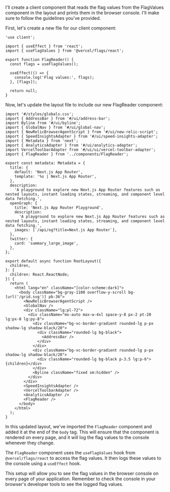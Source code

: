I'll create a client component that reads the flag values from the FlagValues component in the layout and prints them in the browser console. I'll make sure to follow the guidelines you've provided.

<ReactProject id="Flag Reader">

First, let's create a new file for our client component:

```tsx file="components/FlagReader.tsx"
'use client';

import { useEffect } from 'react';
import { useFlagValues } from '@vercel/flags/react';

export function FlagReader() {
  const flags = useFlagValues();

  useEffect(() => {
    console.log('Flag values:', flags);
  }, [flags]);

  return null;
}
```

Now, let's update the layout file to include our new FlagReader component:

```tsx file="app/layout.tsx"
import '#/styles/globals.css';
import { AddressBar } from '#/ui/address-bar';
import Byline from '#/ui/byline';
import { GlobalNav } from '#/ui/global-nav';
import { NewRelicBrowserAgentScript } from '#/ui/new-relic-script';
import { SpeedInsightsAdapter } from '#/ui/speed-insights-adapter';
import { Metadata } from 'next';
import { AnalyticsAdapter } from '#/ui/analytics-adapter';
import VercelToolbarAdapter from '#/ui/ui/vercel-toolbar-adapter';
import { FlagReader } from '../components/FlagReader';

export const metadata: Metadata = {
  title: {
    default: 'Next.js App Router',
    template: '%s | Next.js App Router',
  },
  description:
    'A playground to explore new Next.js App Router features such as nested layouts, instant loading states, streaming, and component level data fetching.',
  openGraph: {
    title: 'Next.js App Router Playground',
    description:
      'A playground to explore new Next.js App Router features such as nested layouts, instant loading states, streaming, and component level data fetching.',
    images: [`/api/og?title=Next.js App Router`],
  },
  twitter: {
    card: 'summary_large_image',
  },
};

export default async function RootLayout({
  children,
}: {
  children: React.ReactNode;
}) {
  return (
    <html lang="en" className="[color-scheme:dark]">
      <body className="bg-gray-1100 overflow-y-scroll bg-[url('/grid.svg')] pb-36">
        <NewRelicBrowserAgentScript />
        <GlobalNav />
        <div className="lg:pl-72">
          <div className="mx-auto max-w-4xl space-y-8 px-2 pt-20 lg:px-8 lg:py-8">
            <div className="bg-vc-border-gradient rounded-lg p-px shadow-lg shadow-black/20">
              <div className="rounded-lg bg-black">
                <AddressBar />
              </div>
            </div>
            <div className="bg-vc-border-gradient rounded-lg p-px shadow-lg shadow-black/20">
              <div className="rounded-lg bg-black p-3.5 lg:p-6">{children}</div>
            </div>
            <Byline className="fixed sm:hidden" />
          </div>
        </div>
        <SpeedInsightsAdapter />
        <VercelToolbarAdapter />
        <AnalyticsAdapter />
        <FlagReader />
      </body>
    </html>
  );
}
```

In this updated layout, we've imported the `FlagReader` component and added it at the end of the `body` tag. This will ensure that the component is rendered on every page, and it will log the flag values to the console whenever they change.

The `FlagReader` component uses the `useFlagValues` hook from `@vercel/flags/react` to access the flag values. It then logs these values to the console using a `useEffect` hook.

This setup will allow you to see the flag values in the browser console on every page of your application. Remember to check the console in your browser's developer tools to see the logged flag values.

</ReactProject>
